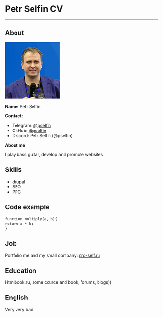 # Petr Selfin CV
***
## About

![Avatar](img/avatar.png "Avatar")

**Name:** Petr Selfin

**Contact:** 
* Telegram: [@pselfin](https://t.me/pselfin)
* GitHub: [@pselfin](https://github.com/pselfin/)
* Discord: Petr Selfin (@pselfin)

**About me**

I play bass guitar, develop and promote websites

## Skills
* drupal
* SEO
* PPC

## Code example

```
function multiply(a, b){
return a * b;
}

```

## Job

Portfolio me and my small company: [pro-self.ru](https://pro-self.ru)

## Education
Htmlbook.ru, some cource and book, forums, blogs))

## English
Very very bad